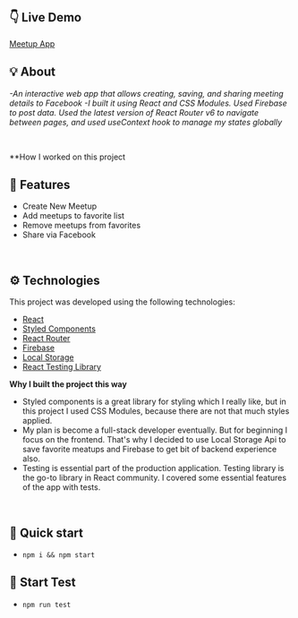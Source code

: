 ## 👇 Live Demo

[Meetup App](https://akhmed0606.github.io/meetup-app/)

## 💡 About

*-An interactive web app that allows creating, saving, and sharing meeting details to Facebook -I built it using React and CSS Modules. Used Firebase to post data. Used the latest version of React Router v6 to navigate between pages, and used useContext hook to manage my states globally*

<br>
 
  **How I worked on this project 
 
## 📜 Features

- Create New Meetup 
- Add meetups to favorite list
- Remove meetups from  favorites
- Share via Facebook 

<br>

## ⚙ Technologies

This project was developed using the following technologies:

- [React](https://create-react-app.dev/)
- [Styled Components](https://styled-components.com/)
- [React Router](https://reactrouter.com/)
- [Firebase](https://firebase.google.com/)
- [Local Storage](https://javascript.info/)
- [React Testing Library](https://testing-library.com/docs/react-testing-library/intro/)

**Why I built the project this way**

- Styled components is a great library for styling which I really like, but in this project I used
  CSS Modules, because there are not that much styles applied.
- My plan is become a full-stack developer eventually. But for beginning I focus on the frontend. That's why
  I decided to use Local Storage Api to save favorite meatups and Firebase to get bit of backend experience also.
- Testing is essential part of the production application. Testing library is the go-to library in React community.
  I covered some essential features of the app with tests.
  

<br>

## 🚀 Quick start

- ``npm i && npm start``

## 🚀 Start Test

- ``npm run test``

